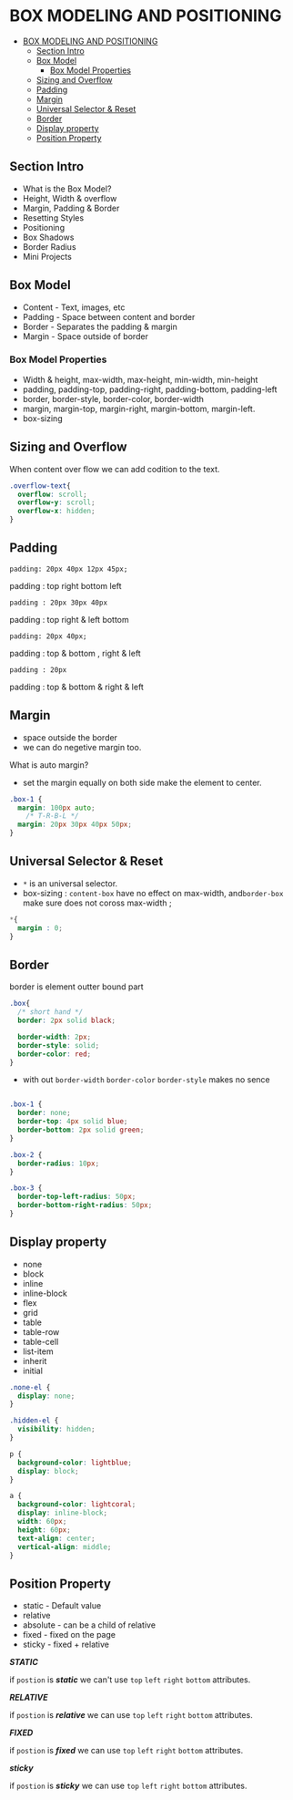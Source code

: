 # BOX MODELING AND POSITIONING

- [BOX MODELING AND POSITIONING](#box-modeling-and-positioning)
  - [Section Intro](#section-intro)
  - [Box Model](#box-model)
    - [Box Model Properties](#box-model-properties)
  - [Sizing and Overflow](#sizing-and-overflow)
  - [Padding](#padding)
  - [Margin](#margin)
  - [Universal Selector \& Reset](#universal-selector--reset)
  - [Border](#border)
  - [Display property](#display-property)
  - [Position Property](#position-property)

## Section Intro

- What is the Box Model?
- Height, Width & overflow
- Margin, Padding & Border
- Resetting Styles
- Positioning
- Box Shadows
- Border Radius
- Mini Projects

## Box Model

- Content - Text, images, etc
- Padding - Space between content and border
- Border - Separates the padding & margin
- Margin - Space outside of border

### Box Model Properties

- Width & height, max-width, max-height, min-width, min-height
- padding, padding-top, padding-right, padding-bottom, padding-left
- border, border-style, border-color, border-width
- margin, margin-top, margin-right, margin-bottom, margin-left.
- box-sizing

## Sizing and Overflow

When content over flow we can add codition to the text.

```css
.overflow-text{
  overflow: scroll;
  overflow-y: scroll;
  overflow-x: hidden;
}
```

## Padding

`padding: 20px 40px 12px 45px;`

padding : top right bottom left

`padding : 20px 30px 40px`

padding : top right & left bottom

`padding: 20px 40px;`

padding : top & bottom  , right  & left

`padding : 20px`

padding : top & bottom & right & left

## Margin

- space outside the border
- we can do negetive margin too.

What is auto margin?

- set the margin equally on both side make the element to center.

```css
.box-1 {
  margin: 100px auto;
    /* T-R-B-L */
  margin: 20px 30px 40px 50px;
}
```

## Universal Selector & Reset

- `*` is an universal selector.
- box-sizing :  `content-box` have no effect on max-width, and`border-box` make sure does not coross max-width ;

```css
*{
  margin : 0;
}
```

## Border

border is  element outter bound part

```css
.box{
  /* short hand */
  border: 2px solid black;

  border-width: 2px;
  border-style: solid;
  border-color: red;
}
```

- with out `border-width` `border-color` `border-style` makes no sence

```css

.box-1 {
  border: none;
  border-top: 4px solid blue;
  border-bottom: 2px solid green;
}

.box-2 {
  border-radius: 10px;
}

.box-3 {
  border-top-left-radius: 50px;
  border-bottom-right-radius: 50px;
}
```

## Display property

- none
- block
- inline
- inline-block
- flex
- grid
- table
- table-row
- table-cell
- list-item
- inherit
- initial

```css
.none-el {
  display: none;
}

.hidden-el {
  visibility: hidden;
}

p {
  background-color: lightblue;
  display: block;
}

a {
  background-color: lightcoral;
  display: inline-block;
  width: 60px;
  height: 60px;
  text-align: center;
  vertical-align: middle;
}
```

## Position Property

- static - Default value
- relative
- absolute - can be a child of relative
- fixed - fixed on the page
- sticky - fixed + relative

**_STATIC_**

if `postion` is **_static_** we can't use `top` `left` `right` `bottom` attributes.

**_RELATIVE_**

if `postion` is **_relative_** we can use `top` `left` `right` `bottom` attributes.

**_FIXED_**

if `postion` is **_fixed_** we can use `top` `left` `right` `bottom` attributes.

**_sticky_**

if `postion` is **_sticky_** we can use `top` `left` `right` `bottom` attributes.
